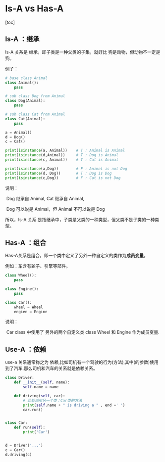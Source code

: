 # Is-A vs Has-A 

[toc]

## Is-A ：继承

Is-A 关系是 继承，即子类是一种父类的子集，就好比 狗是动物，但动物不一定是狗。

例子：

```python
# base class Animal
class Animal():
    pass

# sub class Dog from Animal
class Dog(Animal):
    pass

# sub class Cat from Animal
class Cat(Animal):
    pass

a = Animal()
d = Dog()
c = Cat()

print(isinstance(a, Animal))    # T : Animal is Animal
print(isinstance(d,Animal))     # T : Dog is Animal
print(isinstance(c, Animal))    # T : Cat is Animal

print(isinstance(a,Dog))        # F : Animal is not Dog
print(isinstance(d, Dog))       # T : Dog is Dog
print(isinstance(c,Dog))        # F : Cat is not Dog

```

说明：

​	Dog 继承自 Animal, Cat 继承自 Animal,

​    Dog 可以说是 Animal，但 Animal 不可以说是 Dog

所以，Is-A 关系 是指继承中，子类是父类的一种类型，但父类不是子类的一种类型。

## Has-A ：组合

Has-A关系是组合，即一个类中定义了另外一种自定义的类作为**成员变量**。

例如：车含有轮子、引擎等部件。

```python
class Wheel():
    pass

class Engine():
    pass

class Car():
    wheel = Wheel
    engien = Engine

```

说明：

​	Car class 中使用了 另外的两个自定义类 class Wheel 和 Engine 作为成员变量. 

## Use-A ：依赖

use-a 关系通常称之为 依赖,比如司机有一个驾驶的行为(方法),其中(的参数)使用到了汽车,那么司机和汽车的关系就是依赖关系。

```python
class Driver:
    def __init__(self, name):
        self.name = name

    def driving(self, car):
        # 此处调用另一个类：Car类的方法
        print(self.name + " is driving a " , end =' ')
        car.run()


class Car:
    def run(self):
        print('Car')


d = Driver('...')
c = Car()
d.driving(c)
```

